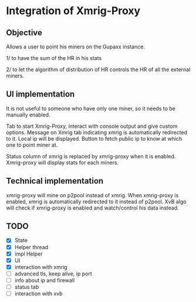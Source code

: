 # Integration of Xmrig-Proxy

## Objective

Allows a user to point his miners on the Gupaxx instance.

1/ to have the sum of the HR in his stats

2/ to let the algorithm of distribution of HR controls the HR of all the external miners.

## UI implementation

It is not useful to someone who have only one miner, so it needs to be manually enabled.


Tab to start Xmrig-Proxy, interact with console output and give custom options.
Message on Xmrig tab indicating xmrig is automatically redirected to it.
Local ip will be displayed.
Button to fetch public ip to know at which one to point miner at.

Status column of xmrig is replaced by xmrig-proxy when it is enabled.
Xmrig-proxy will display stats for each miners.

## Technical implementation

xmrig-proxy will mine on p2pool instead of xmrig.
When xmrig-proxy is enabled, xmrig is automatically redirected to it instead of p2pool.
XvB algo will check if xmrig-proxy is enabled and watch/control his data instead.

## TODO

- [x] State
- [x] Helper thread
- [x] impl Helper
- [x] UI
- [x] interaction with xmrig
- [ ] advanced tls, keep alive, ip port
- [ ] info about ip and firewall
- [ ] status tab
- [ ] interaction with xvb
